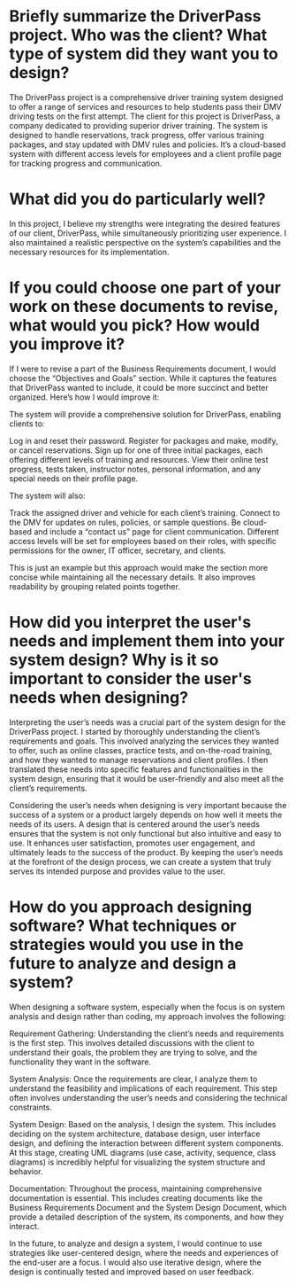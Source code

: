 # Briefly summarize the DriverPass project. Who was the client? What type of system did they want you to design?

The DriverPass project is a comprehensive driver training system designed to offer a range of services and resources to help students pass their DMV driving tests on the first attempt. The client for this project is DriverPass, a company dedicated to providing superior driver training. The system is designed to handle reservations, track progress, offer various training packages, and stay updated with DMV rules and policies. It’s a cloud-based system with different access levels for employees and a client profile page for tracking progress and communication.


# What did you do particularly well?

In this project, I believe my strengths were integrating the desired features of our client, DriverPass, while simultaneously prioritizing user experience. I also maintained a realistic perspective on the system’s capabilities and the necessary resources for its implementation.


# If you could choose one part of your work on these documents to revise, what would you pick? How would you improve it?

If I were to revise a part of the Business Requirements document, I would choose the “Objectives and Goals” section. While it captures the features that DriverPass wanted to include, it could be more succinct and better organized. Here’s how I would improve it:

The system will provide a comprehensive solution for DriverPass, enabling clients to:

Log in and reset their password.
Register for packages and make, modify, or cancel reservations.
Sign up for one of three initial packages, each offering different levels of training and resources.
View their online test progress, tests taken, instructor notes, personal information, and any special needs on their profile page.

The system will also:

Track the assigned driver and vehicle for each client’s training.
Connect to the DMV for updates on rules, policies, or sample questions.
Be cloud-based and include a “contact us” page for client communication.
Different access levels will be set for employees based on their roles, with specific permissions for the owner, IT officer, secretary, and clients. 

This is just an example but this approach would make the section more concise while maintaining all the necessary details. It also improves readability by grouping related points together.


# How did you interpret the user's needs and implement them into your system design? Why is it so important to consider the user's needs when designing?

Interpreting the user’s needs was a crucial part of the system design for the DriverPass project. I started by thoroughly understanding the client’s requirements and goals. This involved analyzing the services they wanted to offer, such as online classes, practice tests, and on-the-road training, and how they wanted to manage reservations and client profiles. I then translated these needs into specific features and functionalities in the system design, ensuring that it would be user-friendly and also meet all the client’s requirements.

Considering the user’s needs when designing is very important because the success of a system or a product largely depends on how well it meets the needs of its users. A design that is centered around the user’s needs ensures that the system is not only functional but also intuitive and easy to use. It enhances user satisfaction, promotes user engagement, and ultimately leads to the success of the product. By keeping the user’s needs at the forefront of the design process, we can create a system that truly serves its intended purpose and provides value to the user.


# How do you approach designing software? What techniques or strategies would you use in the future to analyze and design a system? 

When designing a software system, especially when the focus is on system analysis and design rather than coding, my approach involves the following:

Requirement Gathering: Understanding the client’s needs and requirements is the first step. This involves detailed discussions with the client to understand their goals, the problem they are trying to solve, and the functionality they want in the software.

System Analysis: Once the requirements are clear, I analyze them to understand the feasibility and implications of each requirement. This step often involves understanding the user’s needs and considering the technical constraints.

System Design: Based on the analysis, I design the system. This includes deciding on the system architecture, database design, user interface design, and defining the interaction between different system components. At this stage, creating UML diagrams (use case, activity, sequence, class diagrams) is incredibly helpful for visualizing the system structure and behavior.

Documentation: Throughout the process, maintaining comprehensive documentation is essential. This includes creating documents like the Business Requirements Document and the System Design Document, which provide a detailed description of the system, its components, and how they interact.

In the future, to analyze and design a system, I would continue to use strategies like user-centered design, where the needs and experiences of the end-user are a focus. I would also use iterative design, where the design is continually tested and improved based on user feedback. 

